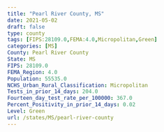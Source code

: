 ```yaml
---
title: "Pearl River County, MS"
date: 2021-05-02
draft: false
type: county
tags: [FIPS:28109.0,FEMA:4.0,Micropolitan,Green]
categories: [MS]
County: Pearl River County
State: MS
FIPS: 28109.0
FEMA_Region: 4.0
Population: 55535.0
NCHS_Urban_Rural_Classification: Micropolitan
Tests_in_prior_14_days: 204.0
Fourteen_day_test_rate_per_100000: 367.0
Percent_Positivity_in_prior_14_days: 0.02
Level: Green
url: /states/MS/pearl-river-county
---
```



